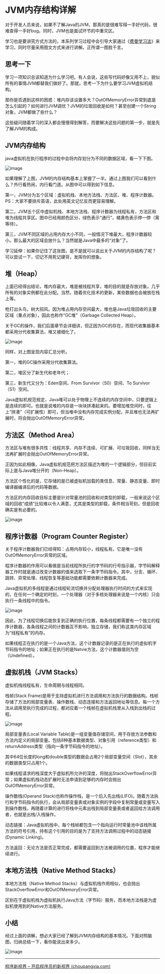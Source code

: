 # JVM内存结构详解

对于开发人员来说，如果不了解Java的JVM，那真的是很难写得一手好代码，很难查得一手好bug。同时，JVM也是面试环节的中重灾区。

学习也是要讲究方式方法的，本系列学习过程中会引导大家通过《[费曼学习法](http://www.choupangxia.com/2019/09/26/世界上最好的学习法：费曼学习法/)》来学习，同时尽量采用图文方式来进行讲解。正所谓一图胜千言。

## 思考一下

学习一项知识总该知道为什么学习吧。有人会说，这些写代码好像又用不上，貌似所有的事情JVM都替我们做好了。那就，思考一下为什么要学习JVM虚拟机结构。

那你是否遇到这样的困惑：堆内存该设置多大？OutOfMemoryError异常到底是怎么引起的？如何进行JVM调优？JVM的垃圾回收是如何？甚至创建一个String对象，JVM都做了些什么？

这些疑问随着学习的深入都会慢慢得到解答，而要解决这些问题的第一步，就是先了解JVM的构成。

## JVM内存结构

java虚拟机在执行程序的过程中会将内存划分为不同的数据区域，看一下下图。

![image](http://www.choupangxia.com/wp-content/uploads/2019/10/1571363309534.jpg)

如果理解了上图，JVM的内存结构基本上掌握了一半。通过上图我们可以看到什么？外行看热闹，内行看门道。从图中可以得到如下信息。

第一，JVM分为五个区域：虚拟机栈、本地方法栈、方法区、堆、程序计数器。PS：大家不要排斥英语，此处用英文记忆反而更容易理解。

第二，JVM五个区中虚拟机栈、本地方法栈、程序计数器为线程私有，方法区和堆为线程共享区。图中已经用颜色区分，绿色表示“通行”，橘黄色表示停一停（需等待）。

第三，JVM不同区域的占用内存大小不同，一般情况下堆最大，程序计数器较小。那么最大的区域会放什么？当然就是Java中最多的“对象”了。

学习延伸：如果你记住了这张图，是不是就可以说出关于JVM的内存结构了呢？可以尝试一下，切记不用死记硬背，发挥你的想象。

## 堆（Heap）

上面已经得出结论，堆内存最大，堆是被线程共享，堆的目的就是存放对象。几乎所有的对象实例都在此分配。当然，随着优化技术的更新，某些数据也会被放在栈上等。

枪打出头鸟，树大招风。因为堆占用内存空间最大，堆也是Java垃圾回收的主要区域（重点对象），因此也称作“GC堆”（Garbage Collected Heap）。

关于GC的操作，我们后面章节会详细讲，但正因为GC的存在，而现代收集器基本都采用分代收集算法，堆又被细化了。

![image](http://www.choupangxia.com/wp-content/uploads/2019/10/heap.jpg)

同样，对上图呈现内容汇总分析。

第一，堆的GC操作采用分代收集算法。

第二，堆区分了新生代和老年代；

第三，新生代又分为：Eden空间、From Survivor（S0）空间、To Survivor（S1）空间。

Java虚拟机规范规定，Java堆可以处于物理上不连续的内存空间中，只要逻辑上是连续的即可。也就是说堆的内存是一块块拼凑起来的。要增加堆空间时，往上“拼凑”（可扩展性）即可，但当堆中没有内存完成实例分配，并且堆也无法再扩展时，将会抛出OutOfMemoryError异常。

## 方法区（Method Area）

方法区与堆有很多共性：线程共享、内存不连续、可扩展、可垃圾回收，同样当无法再扩展时会抛出OutOfMemoryError异常。

正因为如此相像，Java虚拟机规范把方法区描述为堆的一个逻辑部分，但目前实际上是与Java堆分开的（Non-Heap）。

方法区个性化的是，它存储的是已被虚拟机加载的类信息、常量、静态变量、即时编译器编译后的代码等数据。

方法区的内存回收目标主要是针对常量池的回收和对类型的卸载，一般来说这个区域的回收“成绩”比较难以令人满意，尤其是类型的卸载，条件相当苛刻，但是回收确实是有必要的。

![image](http://www.choupangxia.com/wp-content/uploads/2019/10/methodarea.jpg)

## 程序计数器（Program Counter Register）

关于程序计数器我们已经得知：占用内存较小，线程私有。它是唯一没有OutOfMemoryError异常的区域。

程序计数器的作用可以看做是当前线程所执行的字节码的行号指示器，字节码解释器工作时就是通过改变计数器的值来选取下一条字节码指令。其中，分支、循环、跳转、异常处理、线程恢复等基础功能都需要依赖计数器来完成。

Java虚拟机的多线程是通过线程轮流切换并分配处理器执行时间的方式来实现的，在任何一个确定的时刻，一个处理器（对于多核处理器来说是一个内核）只会执行一条线程中的指令。

![image](http://www.choupangxia.com/wp-content/uploads/2019/10/program-counter.jpg)

因此，为了线程切换后能恢复到正确的执行位置，每条线程都需要有一个独立的程序计数器，各条线程之间的计数器互不影响，独立存储，我们称这类内存区域为“线程私有”的内存。

如果线程正在执行的是一个Java方法，这个计数器记录的是正在执行的虚拟机字节码指令的地址；如果正在执行的是Natvie方法，这个计数器值则为空（Undefined）。

## 虚拟机栈（JVM Stacks）

虚拟机栈线程私有，生命周期与线程相同。

栈帧(Stack Frame)是用于支持虚拟机进行方法调用和方法执行的数据结构。栈帧存储了方法的局部变量表、操作数栈、动态连接和方法返回地址等信息。每一个方法从调用至执行完成的过程，都对应着一个栈帧在虚拟机栈里从入栈到出栈的过程。

![image](http://www.choupangxia.com/wp-content/uploads/2019/10/stack.jpg)

局部变量表(Local Variable Table)是一组变量值存储空间，用于存放方法参数和方法内定义的局部变量。包括8种基本数据类型、对象引用（reference类型）和returnAddress类型（指向一条字节码指令的地址）。

其中64位长度的long和double类型的数据会占用2个局部变量空间（Slot），其余的数据类型只占用1个。

如果线程请求的栈深度大于虚拟机所允许的深度，将抛出StackOverflowError异常；如果虚拟机栈动态扩展时无法申请到足够的内存时会抛出OutOfMemoryError异常。

操作数栈(Operand Stack)也称作操作栈，是一个后入先出栈(LIFO)。随着方法执行和字节码指令的执行，会从局部变量表或对象实例的字段中复制常量或变量写入到操作数栈，再随着计算的进行将栈中元素出栈到局部变量表或者返回给方法调用者，也就是出栈/入栈操作。

动态链接：Java虚拟机栈中，每个栈帧都包含一个指向运行时常量池中该栈所属方法的符号引用，持有这个引用的目的是为了支持方法调用过程中的动态链接(Dynamic Linking)。

方法返回：无论方法是否正常完成，都需要返回到方法被调用的位置，程序才能继续进行。

## 本地方法栈（Native Method Stacks）

本地方法栈（Native Method Stacks）与虚拟机栈作用相似，也会抛出StackOverflowError和OutOfMemoryError异常。

区别在于虚拟机栈为虚拟机执行Java方法（字节码）服务，而本地方法栈是为虚拟机使用到的Native方法服务。

## 小结

经过上面的讲解，想必大家已经了解到JVM内存结构的基本情况。下面对照脑图，归纳总结一下，看你能说出来多少。

![image](http://www.choupangxia.com/wp-content/uploads/2019/10/jvm-xmind.jpg)



----

[程序新视界 – 开启程序员的新视界 (choupangxia.com)](http://www.choupangxia.com/)

